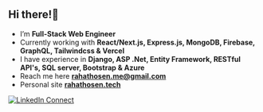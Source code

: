 
<h2 align="left">Hi there!👋</h2>


- I’m **Full-Stack Web Engineer**
- Currently working with **React/Next.js, Express.js, MongoDB, Firebase, GraphQL, Tailwindcss & Vercel**
- I have experience in **Django, ASP .Net, Entity Framework, RESTful API's, SQL server, Bootstrap & Azure**
- Reach me here **rahathosen.me@gmail.com**
- Personal site **[rahathosen.tech](https://www.rahathosen.tech/)**



 [![LinkedIn Connect](https://img.shields.io/badge/%20-Connect-black?color=14171A&labelColor=212121&logo=linkedin&logoColor=fffff0)](https://www.linkedin.com/in/rahathosen/)
<!-- [![Facebook Follow](https://img.shields.io/badge/%20-Connect-black?color=14171A&labelColor=1976d2&logo=facebook&logoColor=ffffff)](https://www.facebook.com/rahathosen.me/) -->














<!--
**rahathosen/rahathosen** is a ✨ _special_ ✨ repository because its `README.md` (this file) appears on your GitHub profile.

- 👨‍💻 All of my projects are available at [https://rahathosen.github.io](https://rahathosen.github.io)

<p align="left">
<a href="https://fb.com/rahathosen.cse" target="blank"><img align="center" src="https://cdn.jsdelivr.net/npm/simple-icons@3.0.1/icons/facebook.svg" alt="rahathosen.cse" height="30" width="40" /></a>
<a href="https://linkedin.com/in/rahat-hosen-83a50719b" target="blank"><img align="center" src="https://cdn.jsdelivr.net/npm/simple-icons@3.0.1/icons/linkedin.svg" alt="rahat-hosen-83a50719b" height="30" width="40" /></a>
<a href="https://codeforces.com/profile/rahathosen.me" target="blank"><img align="center" src="https://cdn.jsdelivr.net/npm/simple-icons@3.0.1/icons/codeforces.svg" alt="rahathosen.me" height="30" width="40" /></a>
</p>


![Visitor Count](https://profile-counter.glitch.me/{rahathosen}/count.svg)

<a href="https://stackoverflow.com/users/12053385" target="blank"><img align="center" src="https://cdn.jsdelivr.net/npm/simple-icons@3.0.1/icons/stackoverflow.svg" alt="12053385" height="30" width="40" /></a>

<p><img align="left" src="https://github-readme-stats.vercel.app/api/top-langs/?username=rahathosen&langs_count=8)](https://github.com/rahathosen/github-readme-stats" alt="rahathosen" /></p>


Here are some ideas to get you started:
### Hi there 👋

- 🌱 I’m currently learning .Net Core and JavaScript
- 👯 I’m looking to collaborate on Core application
- 📫 How to reach me: [Facebook](https://www.facebook.com/rahathosen.cse/)
- 😄 Pronouns: he/him
- ⚡ Fun fact: guess what!

![Top Langs](https://github-readme-stats.vercel.app/api/top-langs/?username=rahathosen&layout=compact)

![Rahat's github stats](https://github-readme-stats.vercel.app/api?username=rahathosen&show_icons=true&theme=react )
- 🔭 I’m currently working on ...
- 🌱 I’m currently learning ...
- 👯 I’m looking to collaborate on ...
- 🤔 I’m looking for help with ...
- 💬 Ask me about ...
- 📫 How to reach me: ...
- 😄 Pronouns: he/him
- ⚡ Fun fact: ...
-->
